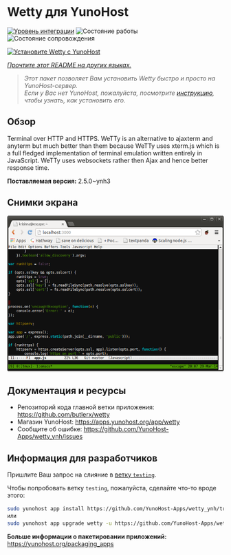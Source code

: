 <!--
Важно: этот README был автоматически сгенерирован <https://github.com/YunoHost/apps/tree/master/tools/readme_generator>
Он НЕ ДОЛЖЕН редактироваться вручную.
-->

# Wetty для YunoHost

[![Уровень интеграции](https://dash.yunohost.org/integration/wetty.svg)](https://ci-apps.yunohost.org/ci/apps/wetty/) ![Состояние работы](https://ci-apps.yunohost.org/ci/badges/wetty.status.svg) ![Состояние сопровождения](https://ci-apps.yunohost.org/ci/badges/wetty.maintain.svg)

[![Установите Wetty с YunoHost](https://install-app.yunohost.org/install-with-yunohost.svg)](https://install-app.yunohost.org/?app=wetty)

*[Прочтите этот README на других языках.](./ALL_README.md)*

> *Этот пакет позволяет Вам установить Wetty быстро и просто на YunoHost-сервер.*  
> *Если у Вас нет YunoHost, пожалуйста, посмотрите [инструкцию](https://yunohost.org/install), чтобы узнать, как установить его.*

## Обзор

Terminal over HTTP and HTTPS. WeTTy is an alternative to ajaxterm and anyterm but much better than them because WeTTy uses xterm.js which is a full fledged implementation of terminal emulation written entirely in JavaScript. WeTTy uses websockets rather then Ajax and hence better response time.


**Поставляемая версия:** 2.5.0~ynh3

## Снимки экрана

![Снимок экрана Wetty](./doc/screenshots/terminal.png)

## Документация и ресурсы

- Репозиторий кода главной ветки приложения: <https://github.com/butlerx/wetty>
- Магазин YunoHost: <https://apps.yunohost.org/app/wetty>
- Сообщите об ошибке: <https://github.com/YunoHost-Apps/wetty_ynh/issues>

## Информация для разработчиков

Пришлите Ваш запрос на слияние в [ветку `testing`](https://github.com/YunoHost-Apps/wetty_ynh/tree/testing).

Чтобы попробовать ветку `testing`, пожалуйста, сделайте что-то вроде этого:

```bash
sudo yunohost app install https://github.com/YunoHost-Apps/wetty_ynh/tree/testing --debug
или
sudo yunohost app upgrade wetty -u https://github.com/YunoHost-Apps/wetty_ynh/tree/testing --debug
```

**Больше информации о пакетировании приложений:** <https://yunohost.org/packaging_apps>

